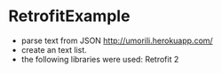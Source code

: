 # RetrofitExample
- parse text from JSON http://umorili.herokuapp.com/
- create an text list.
- the following libraries were used: Retrofit 2
